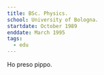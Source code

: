 ```yaml
---
title: BSc. Physics.
school: University of Bologna.
startdate: October 1989
enddate: March 1995
tags:
  - edu
---
```


Ho preso pippo.
